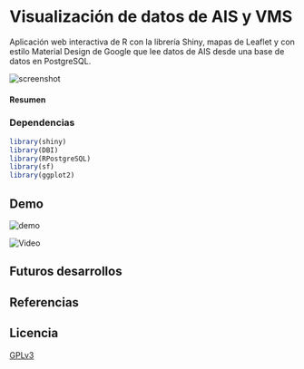 # Visualización de datos de AIS y VMS

Aplicación web interactiva de R con la librería Shiny, mapas de Leaflet y con estilo Material Design de Google que lee datos de AIS desde una base de datos en PostgreSQL.

![screenshot](https://github.com/guzmanlopez/AISVMS_vis/blob/master/screenshots/screenshot.png)

#### **Resumen**

### Dependencias

```R
library(shiny)
library(DBI)
library(RPostgreSQL)
library(sf)
library(ggplot2)

```

## Demo

![demo](https://github.com/guzmanlopez/AISVMS_vis/blob/master/screenshots/AIS_vis-shinyapp-demo.gif)

![Video](https://drive.google.com/file/d/1ogtGnG1EB5UUqNCO7vRRe36yGPvhjLeU/view)

## Futuros desarrollos

## Referencias

## Licencia
[GPLv3](LICENSE.txt)
